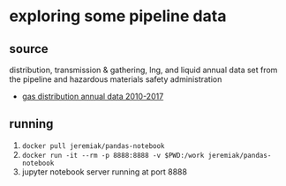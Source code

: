 # exploring some pipeline data

## source

distribution, transmission & gathering, lng, and liquid annual data set from the pipeline and hazardous materials safety administration
- [gas distribution annual data 2010-2017](https://www.phmsa.dot.gov/data-and-statistics/pipeline/distribution-transmission-gathering-lng-and-liquid-annual-data)

## running

1. `docker pull jeremiak/pandas-notebook`
1. `docker run -it --rm -p 8888:8888 -v $PWD:/work jeremiak/pandas-notebook`
1. jupyter notebook server running at port 8888
